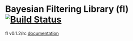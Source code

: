 Bayesian Filtering Library (fl) [![Build Status](https://travis-ci.org/filtering-library/fl.svg?branch=travis-tests)](https://travis-ci.org/filtering-library/fl)
===============

fl v0.1.2/rc [documentation ](http://fl.tuxfamily.org)
